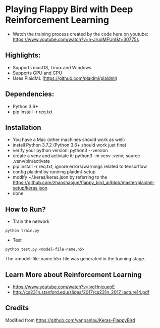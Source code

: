 # Playing Flappy Bird with Deep Reinforcement Learning
* Watch the training process created by the code here on youtube: https://www.youtube.com/watch?v=h-JruqMFUnI&t=30775s

## Highlights:
* Supports macOS, Linux and Windows
* Supports GPU and CPU
* Uses PlaidML (https://github.com/plaidml/plaidml)

## Dependencies:
* Python 3.6+
* pip install -r req.txt

## Installation
* You have a Mac (other machines should work as well)
* install Python 3.7.2 (Python 3.6+ should work just fine)
* verify your python version: python3 --version
* create a venv and activiate it: python3 -m venv .venv; source .venv/bin/activate
* pip install -r req.txt, ignore errors/warnings related to tensorflow
* config plaidml by running plaidml-setup
* modify ~/.keras/keras.json by referring to the https://github.com/zhaoshaojun/flappy_bird_ai/blob/master/plaidml-setup/keras.json
* done

## How to Run?

* Train the network
```
python train.py
```

* Test
```
python test.py <model-file-name.h5>
```
The <model-file-name.h5> file was generated in the training stage.

## Learn More about Reinforcement Learning
* https://www.youtube.com/watch?v=lvoHnicueoE
* http://cs231n.stanford.edu/slides/2017/cs231n_2017_lecture14.pdf

## Credits
Modified from https://github.com/yanpanlau/Keras-FlappyBird


